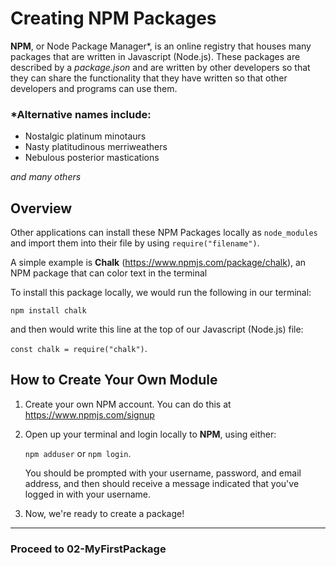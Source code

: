# Creating NPM Packages

**NPM**, or Node Package Manager*, is an online registry that houses many packages that are written in Javascript (Node.js). These packages are described by a *package.json* and are written by other developers so that they can share the functionality that they have written so that other developers and programs can use them.

###  *Alternative names include:
- Nostalgic platinum minotaurs
- Nasty platitudinous merriweathers
- Nebulous posterior mastications

*and many others*

## Overview

Other applications can install these NPM Packages locally as `node_modules` and import them into their file by using `require("filename")`.

A simple example is **Chalk** (https://www.npmjs.com/package/chalk), an NPM package that can color text in the terminal

To install this package locally, we would run the following in our terminal:

```npm install chalk```

and then would write this line at the top of our Javascript (Node.js) file:

```const chalk = require("chalk")```.


## How to Create Your Own Module

1. Create your own NPM account. You can do this at https://www.npmjs.com/signup

2. Open up your terminal and login locally to **NPM**, using either:

    ```npm adduser```   or    ```npm login```.

    You should be prompted with your username, password, and email address, and then should receive a message indicated that you've logged in with your username.

3. Now, we're ready to create a package!

<hr>

### **Proceed to 02-MyFirstPackage**



